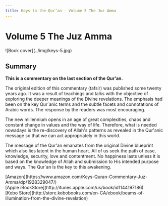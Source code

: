 ```yaml
---
title: Keys to the Qur’an - Volume 5 The Juz Amma
---
```


# Volume 5 The Juz Amma

<div markdown="1" class="cover-image">
![Book cover](../img/keys-5.jpg)
</div>

## Summary

**This is a commentary on the last section of the Qur'an.**

The original edition of this commentary (tafsir) was published some twenty years ago. It was a result of teachings and talks with the objective of exploring the deeper meanings of the Divine revelations. The emphasis had been on the key Qur`anic terms and the subtle facets and connotations of Arabic words. The response by the readers was most encouraging.

The new millennium opens in an age of great complexities, chaos and constant change in values and the way of life. Therefore, what is needed nowadays is the re-discovery of Allah's patterns as revealed in the Qur'anic message so that we can act appropriately in this world.

The message of the Qur'an emanates from the original Divine blueprint which also lies latent in the human heart. All of us seek the path of ease, knowledge, security, love and contentment. No happiness lasts unless it is based on the knowledge of Allah and submission to His intended purpose and ways. The Qur`an is the key to this awakening.

<div markdown="3" class="purchase-link">
[Amazon](https://www.amazon.com/Keys-Quran-Commentary-Juz-Amma/dp/1928329047/)
</div>

<div markdown="3" class="purchase-link">
[Apple iBookStore](http://itunes.apple.com/us/book/id1144197186)
</div>

<div markdown="3" class="purchase-link">
[Kobo Store](http://store.kobobooks.com/en-CA/ebook/beams-of-illumination-from-the-divine-revelation)
</div>